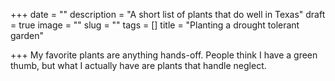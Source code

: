 +++
date = ""
description = "A short list of plants that do well in Texas"
draft = true
image = ""
slug = ""
tags = []
title = "Planting a drought tolerant garden"

+++
My favorite plants are anything hands-off. People think I have a green thumb, but what I actually have are plants that handle neglect.
